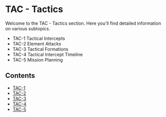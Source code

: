 # TAC - Tactics

Welcome to the TAC - Tactics section. Here you'll find detailed information on various subtopics.
- TAC-1 Tactical Intercepts
- TAC-2 Element Attacks
- TAC-3 Tactical Formations
- TAC-4 Tactical Intercept Timeline
- TAC-5 Mission Planning

## Contents

- [TAC-1](tac-1.md)
- [TAC-2](tac-2.md)
- [TAC-3](tac-3.md)
- [TAC-4](tac-4.md)
- [TAC-5](tac-5.md)

